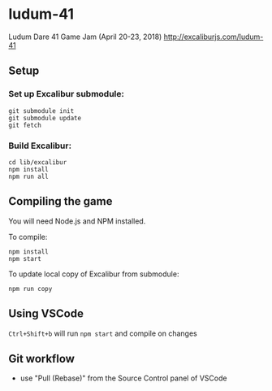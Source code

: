 # ludum-41

Ludum Dare 41 Game Jam (April 20-23, 2018) http://excaliburjs.com/ludum-41

## Setup

### Set up Excalibur submodule:

    git submodule init
    git submodule update
    git fetch

### Build Excalibur:

    cd lib/excalibur
    npm install
    npm run all

## Compiling the game

You will need Node.js and NPM installed.

To compile:

    npm install
    npm start

To update local copy of Excalibur from submodule:

    npm run copy

## Using VSCode

`Ctrl+Shift+b` will run `npm start` and compile on changes

## Git workflow

- use "Pull (Rebase)" from the Source Control panel of VSCode

